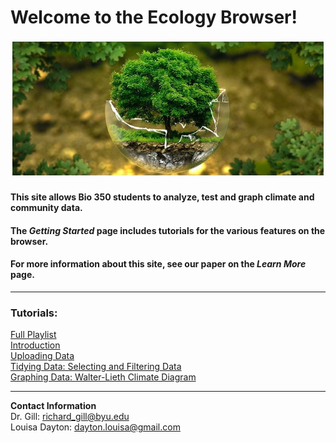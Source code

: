 Welcome to the Ecology Browser!
===============================

![eco symbol](tree.jpg)

#### This site allows Bio 350 students to analyze, test and graph climate and community data. </br>
#### The *Getting Started* page includes tutorials for the various features on the browser. </br>
#### For more information about this site, see our paper on the *Learn More* page. </br>
______
### Tutorials: </br>
[Full Playlist](https://www.youtube.com/playlist?list=PL1RDqjzUxdX3VX2kwm5G-SFb0kpeH46dv) </br>
[Introduction](https://youtu.be/G8ImQxj3zAw) </br>
[Uploading Data](https://youtu.be/GkJM3YtFznA) </br>
[Tidying Data: Selecting and Filtering Data](https://youtu.be/1NoHRNgwtHg) </br>
[Graphing Data: Walter-Lieth Climate Diagram](https://youtu.be/pqErJ3cqWgE) </br>
______
**Contact Information** </br>
Dr. Gill: richard_gill@byu.edu </br>
Louisa Dayton: <dayton.louisa@gmail.com> </br> </br> </br>

